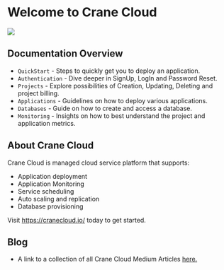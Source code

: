 # Welcome to Crane Cloud

![](/img/landingPage.png)

## Documentation Overview

* `QuickStart` - Steps to quickly get you to deploy an application.
* `Authentication` - Dive deeper in SignUp, LogIn and Password Reset.
* `Projects` - Explore possibilities of Creation, Updating, Deleting and project billing.
* `Applications` - Guidelines on how to deploy various applications.
* `Databases` - Guide on how to create and access a database.
* `Monitoring` - Insights on how to best understand the project and application metrics.

## About Crane Cloud
Crane Cloud is managed cloud service platform that supports:

* Application deployment
* Application Monitoring
* Service scheduling
* Auto scaling and replication
* Database provisioning

Visit <https://cranecloud.io/> today to get started.

## Blog

* A link to a collection of all Crane Cloud Medium Articles  [here.](https://medium.com/cranecloud/)